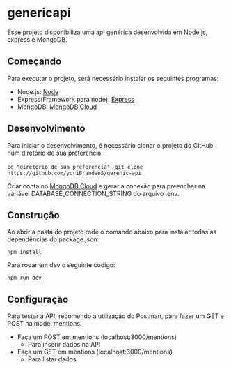 # genericapi

Esse projeto disponibiliza uma api genérica desenvolvida em Node.js, express e MongoDB.

## Começando

Para executar o projeto, será necessário instalar os seguintes programas:

* Node.js: [Node](https://nodejs.org/en/download/)
* Express(Framework para node): [Express](https://www.npmjs.com/package/express)
* MongoDB: [MongoDB Cloud](https://www.mongodb.com/cloud)

## Desenvolvimento

Para iniciar o desenvolvimento, é necessário clonar o projeto do GitHub num diretório de sua preferência:


``` cd "diretorio de sua preferencia" ```
``` git clone https://github.com/yuriBrandaoS/gerenic-api```

Criar conta no [MongoDB Cloud](https://cloud.mongodb.com/) e gerar a conexão para preencher na variável DATABASE_CONNECTION_STRING do arquivo .env.


## Construção

Ao abrir a pasta do projeto rode o comando abaixo para instalar todas as dependências do package.json:

``` npm install ```

Para rodar em dev o seguinte código:

``` npm run dev ```

## Configuração

Para testar a API, recomendo a utilização do Postman, para fazer um GET e POST na model mentions.

* Faça um POST em mentions (localhost:3000/mentions)
	* Para inserir dados na API
* Faça um GET em mentions (localhost:3000/mentions) 
	* Para listar dados
